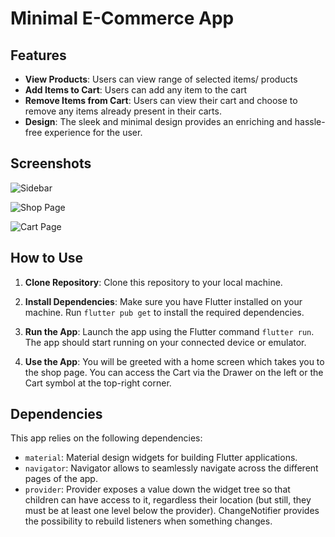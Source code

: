 # Minimal E-Commerce App

## Features

- **View Products**: Users can view range of selected items/ products
- **Add Items to Cart**: Users can add any item to the cart
- **Remove Items from Cart**: Users can view their cart and choose to remove any items already present in their carts.
- **Design**: The sleek and minimal design provides an enriching and hassle-free experience for the user.

## Screenshots
![Sidebar]("./screenshots/sidebar.jpg")

![Shop Page]("./screenshots/shop_page.jpg")

![Cart Page]("./screenshots/cart_page.jpg")

## How to Use

1. **Clone Repository**: Clone this repository to your local machine.

2. **Install Dependencies**: Make sure you have Flutter installed on your machine. Run `flutter pub get` to install the required dependencies.

3. **Run the App**: Launch the app using the Flutter command `flutter run`. The app should start running on your connected device or emulator.

4. **Use the App**: You will be greeted with a home screen which takes you to the shop page. You can access the Cart via the Drawer on the left or the Cart symbol at the top-right corner.

## Dependencies

This app relies on the following dependencies:

- `material`: Material design widgets for building Flutter applications.
- `navigator`: Navigator allows to seamlessly navigate across the different pages of the app.
- `provider`: Provider exposes a value down the widget tree so that children can have access to it, regardless their location (but still, they must be at least one level below the provider). ChangeNotifier provides the possibility to rebuild listeners when something changes.
